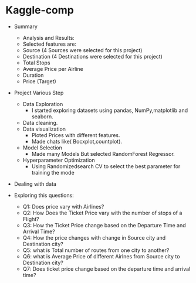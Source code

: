 # Kaggle-comp
- Summary
  - Analysis and Results:
  - Selected features are:
  - Source (4 Sources were selected for this project)
  - Destination (4 Destinations were selected for this project)
  - Total Stops
  - Average Price per Airline
  - Duration
  - Price (Target)

- Project Various Step

  - Data Exploration
    - I started exploring datasets using pandas, NumPy,matplotlib and seaborn.
  - Data cleaning.
  - Data visualization
    - Ploted Prices with different features.
    - Made chats like( Bocxplot,countplot).
  - Model Selection
    - Made many Models But selected RandomForest Regressor.
  - Hyperparameter Optimization
    - Using Randomizedsearch CV to select the best parameter for training the mode

- Dealing with data

- Exploring this questions:

    - Q1: Does price vary with Airlines?
    - Q2: How Does the Ticket Price vary with the number of stops of a Flight?
    - Q3: How the Ticket Price change based on the Departure Time and Arrival Time?
    - Q4: How the price changes with change in Source city and Destination city?
    - Q5: what is Total number of routes from one city to another?
    - Q6: what is Average Price of different Airlnes from Source city to Destination city?
    - Q7: Does ticket price change based on the departure time and arrival time?
